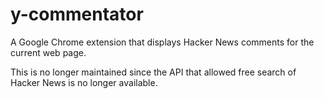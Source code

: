 y-commentator
=============

A Google Chrome extension that displays Hacker News comments for the current web
page.

This is no longer maintained since the API that allowed free search of Hacker
News is no longer available.
